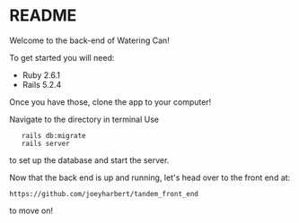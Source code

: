 # README

Welcome to the back-end of Watering Can!

To get started you will need:

* Ruby 2.6.1
* Rails 5.2.4

Once you have those, clone the app to your computer!

Navigate to the directory in terminal
Use
```rails db:create
   rails db:migrate
   rails server
```
to set up the database and start the server.

Now that the back end is up and running, let's head over to the front end at:

```https://github.com/joeyharbert/tandem_front_end```

to move on!